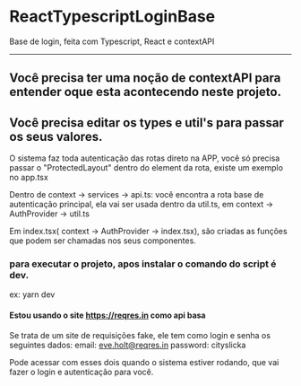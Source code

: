 # ReactTypescriptLoginBase
Base de login, feita com Typescript, React e contextAPI

----------------------------------------------------------------------------------------------------------

## Você precisa ter uma noção de contextAPI para entender oque esta acontecendo neste projeto.

## Você precisa editar os types e util's para passar os seus valores.

O sistema faz toda autenticação das rotas direto na APP, você só precisa passar o  "ProtectedLayout" dentro do element da rota, existe um exemplo no app.tsx

Dentro de context -> services -> api.ts: você encontra a rota base de autenticação principal, ela vai ser usada dentro da util.ts, em context -> AuthProvider -> util.ts

Em index.tsx( context -> AuthProvider -> index.tsx), são criadas as funções que podem ser chamadas nos seus componentes.
  
### para executar o projeto, apos instalar o comando do script é dev.

ex: yarn dev


#### Estou usando o site https://reqres.in como api basa

Se trata de um site de requisições fake, ele tem como login e senha os seguintes dados:
email: eve.holt@reqres.in
password: cityslicka

Pode acessar com esses dois quando o sistema estiver rodando, que vai fazer o login e autenticação para você.
